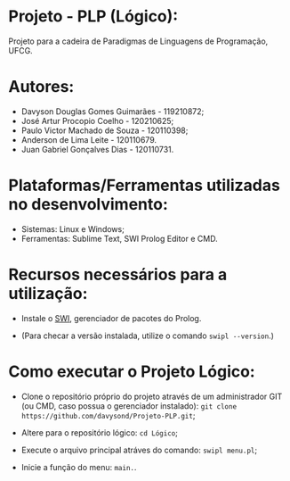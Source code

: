 # Projeto - PLP (Lógico):
 Projeto para a cadeira de Paradigmas de Linguagens de Programação, UFCG.

# Autores:
- Davyson Douglas Gomes Guimarães - 119210872;
- José Artur Procopio Coelho - 120210625;
- Paulo Victor Machado de Souza - 120110398;
- Anderson de Lima Leite - 120110679.
- Juan Gabriel Gonçalves Dias - 120110731.

# Plataformas/Ferramentas utilizadas no desenvolvimento:

- Sistemas: Linux e Windows;
- Ferramentas: Sublime Text, SWI Prolog Editor e CMD.

# Recursos necessários para a utilização:

- Instale o [SWI](https://www.swi-prolog.org/Download.html), gerenciador de pacotes do Prolog.

- (Para checar a versão instalada, utilize o comando `swipl --version`.)

# Como executar o Projeto Lógico:

- Clone o repositório próprio do projeto através de um administrador GIT (ou CMD, caso possua o gerenciador instalado): `git clone https://github.com/davysond/Projeto-PLP.git`;

- Altere para o repositório lógico: `cd Lógico`;

- Execute o arquivo principal atráves do comando: `swipl menu.pl`;

- Inicie a função do menu: `main.`. 
